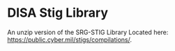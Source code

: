 # DISA Stig Library

An unzip version of the SRG-STIG Library Located here: https://public.cyber.mil/stigs/compilations/.